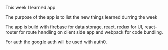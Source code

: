 This week I learned app

The purpose of the app is to list the new things learned durring the week

The app is build with firebase for data storage, react, redux for UI, react-router for route handling on client side app and webpack for code bundling.

For auth the google auth will be used with auth0. 


